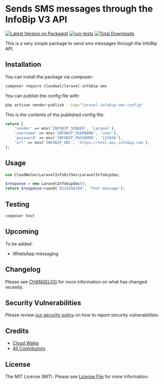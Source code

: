 # Sends SMS messages through the InfoBip V3 API

[![Latest Version on Packagist](https://img.shields.io/packagist/v/cloudwal/laravel-infobip-sms.svg?style=flat-square)](https://packagist.org/packages/cloudwal/laravel-infobip-sms)
[![run-tests](https://github.com/cloudwales/laravel-infobit-sms/actions/workflows/run-tests.yml/badge.svg?branch=main)](https://github.com/cloudwales/laravel-infobip-sms/actions/workflows/run-tests.yml)
[![Total Downloads](https://img.shields.io/packagist/dt/cloudwal/laravel-infobip-sms.svg?style=flat-square)](https://packagist.org/packages/cloudwal/laravel-infobip-sms)

This is a very simple package to send sms messages through the InfoBip API.

## Installation

You can install the package via composer:

```bash
composer require cloudwal/laravel-infobip-sms
```

You can publish the config file with:

```bash
php artisan vendor:publish --tag="laravel-infobip-sms-config"
```

This is the contents of the published config file:

```php
return [
    'sender' => env('INFOBIP_SENDER', 'Laravel'),
    'username' => env('INFOBIP_USERNAME', 'user'),
    'password' => env('INFOBIP_PASSWORD', '123456'),
    'url' => env('INFOBIP_URL', 'https://test.api.infobip.com'),
];
```

## Usage

```php
use CloudWales\LaravelInfobitSms\LaravelInfobipSms;

$response = new LaravelInfobipSms();
return $response->send('0123456789', 'Test message');

```

## Testing

```bash
composer test
```

## Upcoming

To be added:
- WhatsApp messaging


## Changelog

Please see [CHANGELOG](CHANGELOG.md) for more information on what has changed recently.


## Security Vulnerabilities

Please review [our security policy](../../security/policy) on how to report security vulnerabilities.

## Credits

- [Cloud Wales](https://www.cloud-wales.co.uk)
- [All Contributors](../../contributors)

## License

The MIT License (MIT). Please see [License File](LICENSE.md) for more information.
